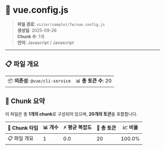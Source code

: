 # 📄 vue.config.js

> **파일 경로**: `vizier(sample)/fe/vue.config.js`  
> **생성일**: 2025-09-26  
> **Chunk 수**: 1개  
> **언어**: Javascript / Javascript
---


## 📋 파일 개요

| | |
|--|--|
| 📦 **의존성**: `@vue/cli-service` | 📊 **총 토큰 수**: 20 |






## 🧩 Chunk 요약

이 파일은 총 **1개의 chunk**로 구성되어 있으며, **20개의 토큰**을 포함합니다.

| 🧩 Chunk 타입 | 📊 개수 | ⚡ 평균 복잡도 | 📝 총 토큰 | 📈 비율 |
|---------------|--------|-------------|----------|--------|
| 📋 파일 개요 | 1 | 0.0 | 20 | 100.0% |

